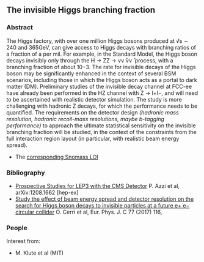## The invisible Higgs branching fraction

### Abstract

The Higgs factory, with over one million Higgs bosons produced at √s ∼ 240 and 365GeV, can give access to Higgs decays with branching ratios of a fraction of a per mil. For example, in the Standard Model, the Higgs boson decays invisibly only through the H → ZZ → νν ̄νν ̄ process, with a branching fraction of about 10−3. The rate for invisible decays of the Higgs boson may be significantly enhanced in the context of several BSM scenarios, including those in which the Higgs boson acts as a portal to dark matter (DM). 
Preliminary studies of the invisible decay channel at FCC-ee have already been performed in the HZ channel with Z → l+l−, and will need to be ascertained with realistic detector simulation. The study is more challenging with hadronic Z decays, for which the performance needs to be quantified. The requirements on the detector design *(hadronic mass resolution, hadronic recoil-mass resolutions, maybe b-tagging performance)* to approach the ultimate statistical sensitivity on the invisible branching fraction will be studied, in the context of the constraints from the full interaction region layout (in particular, with realistic beam energy spread).


- The [corresponding Snomass LOI](https://indico.cern.ch/event/951830/contributions/3999021/attachments/2095113/3525681/Higgs_invisible_SNOWMASS21-EF1_EF2_Patrick_Janot-172.pdf)

### Bibliography

- [Prospective Studies for LEP3 with the CMS Detector](https://arxiv.org/abs/1208.1662) P. Azzi et al, arXiv:1208.1662 [hep-ex]
- [Study the effect of beam energy spread and detector resolution on the search for Higgs boson decays to invisible particles at a future e+ e− circular collider](https://arxiv.org/abs/1605.00100) O. Cerri et al, Eur. Phys. J. C 77 (2017) 116,

### People

Interest from:
- M. Klute et al (MIT)
